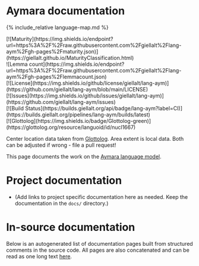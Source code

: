 # Aymara documentation

<div class="twocolumn map" markdown="1">

{% include_relative language-map.md %}

<div class="badges" markdown="1">
[![Maturity](https://img.shields.io/endpoint?url=https%3A%2F%2Fraw.githubusercontent.com%2Fgiellalt%2Flang-aym%2Fgh-pages%2Fmaturity.json)](https://giellalt.github.io/MaturityClassification.html) <br/>
![Lemma count](https://img.shields.io/endpoint?url=https%3A%2F%2Fraw.githubusercontent.com%2Fgiellalt%2Flang-aym%2Fgh-pages%2Flemmacount.json) <br/>
[![License](https://img.shields.io/github/license/giellalt/lang-aym)](https://github.com/giellalt/lang-aym/blob/main/LICENSE) <br/>
[![Issues](https://img.shields.io/github/issues/giellalt/lang-aym)](https://github.com/giellalt/lang-aym/issues) <br/>
[![Build Status](https://builds.giellalt.org/api/badge/lang-aym?label=CI)](https://builds.giellalt.org/pipelines/lang-aym/builds/latest) <br/>
[![Glottolog](https://img.shields.io/badge/Glottolog-green)](https://glottolog.org/resource/languoid/id/nucl1667)
</div>

Center location data taken from [Glottolog](https://glottolog.org/). Area extent is local data. Both can be adjusted if wrong - file a pull request!

</div>

This page documents the work on the [Aymara language model](https://github.com/giellalt/lang-aym). 

# Project documentation

* (Add links to project specific documentation here as needed. Keep the documentation in the `docs/` directory.)

# In-source documentation

Below is an autogenerated list of documentation pages built from structured comments in the source code. All pages are also concatenated and can be read as one long text [here](aym.md).
